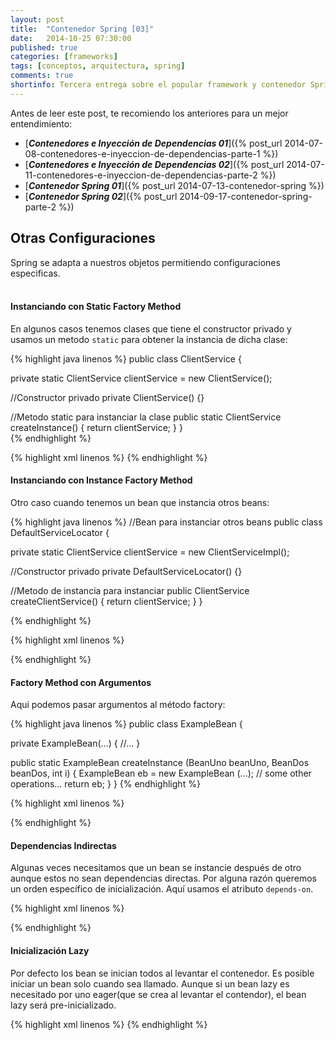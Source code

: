 ```yaml
---
layout: post
title:  "Contenedor Spring [03]"
date:   2014-10-25 07:30:00
published: true
categories: [frameworks]
tags: [conceptos, arquitectura, spring]
comments: true
shortinfo: Tercera entrega sobre el popular framework y contenedor Spring.
---
```


Antes de leer este post, te recomiendo los anteriores para un mejor entendimiento:

* [_**Contenedores e Inyección de Dependencias 01**_]({% post_url 2014-07-08-contenedores-e-inyeccion-de-dependencias-parte-1 %})
* [_**Contenedores e Inyección de Dependencias 02**_]({% post_url 2014-07-11-contenedores-e-inyeccion-de-dependencias-parte-2 %})
* [_**Contenedor Spring 01**_]({% post_url 2014-07-13-contenedor-spring %})
* [_**Contenedor Spring 02**_]({% post_url 2014-09-17-contenedor-spring-parte-2 %})

## Otras Configuraciones
Spring se adapta a nuestros objetos permitiendo configuraciones especificas.<br/><br/>


#### Instanciando con Static Factory Method
En algunos casos tenemos clases que tiene el constructor privado y usamos un metodo `static` para obtener la instancia de dicha
clase:

{% highlight java linenos %}
public class ClientService {
   
   private static ClientService clientService = new ClientService();
   
   //Constructor privado
   private ClientService() {}

   //Metodo static para instanciar la clase
   public static ClientService createInstance() {
      return clientService;
   }
}      
{% endhighlight %}

{% highlight xml linenos %}
<bean id="clientService" class="examples.ClientService" factory-method="createInstance"/>
{% endhighlight %}<br/>

#### Instanciando con Instance Factory Method
Otro caso cuando tenemos un bean que instancia otros beans:

{% highlight java linenos %}
//Bean para instanciar otros beans
public class DefaultServiceLocator {
   
   private static ClientService clientService = new ClientServiceImpl();

   //Constructor privado
   private DefaultServiceLocator() {}

   //Metodo de instancia para instanciar
   public ClientService createClientService() {
      return clientService;
   }
}
      
{% endhighlight %}

{% highlight xml linenos %}
<bean id="serviceLocator" class="examples.DefaultServiceLocator">
  <!-- cualqueir dependencia requirida -->
</bean>

<!-- El bean a crear via factory bean -->
<bean id="clientService" factory-bean="serviceLocator" factory-method="createClientService"/>
{% endhighlight %}<br/>

#### Factory Method con Argumentos
Aqui podemos pasar argumentos al método factory:

{% highlight java linenos %}
public class ExampleBean {

  private ExampleBean(...) { //... }

  public static ExampleBean createInstance (BeanUno beanUno, BeanDos beanDos, int i) {
      ExampleBean eb = new ExampleBean (...);
      // some other operations...
      return eb;
  }
}
{% endhighlight %}

{% highlight xml linenos %}
<bean id="exampleBean" class="examples.ExampleBean" factory-method="createInstance">
    <constructor-arg ref="beanUno"/>
    <constructor-arg ref="beanDos"/>
    <constructor-arg value="1"/>
</bean>

<bean id="beanUno" class="examples.BeanUno"/>
<bean id="beanDos" class="examples.BeanDos"/>
{% endhighlight %}<br/>

#### Dependencias Indirectas
Algunas veces necesitamos que un bean se instancie después de otro aunque estos no sean dependencias directas. Por alguna razón
queremos un orden específico de inicialización. Aquí usamos el atributo `depends-on`.

{% highlight xml linenos %}
<bean id="beanOne" class="ExampleBean" depends-on="manager"/>
<bean id="manager" class="ManagerBean" />

<bean id="beanOne" class="ExampleBean" depends-on="manager,accountDao">
    <property name="manager" ref="manager" />
</bean>

<bean id="manager" class="ManagerBean" />
<bean id="accountDao" class="x.y.jdbc.JdbcAccountDao" />
{% endhighlight %}<br/>


#### Inicialización Lazy
Por defecto los bean se inician todos al levantar el contenedor. Es posible iniciar un bean solo cuando sea llamado. Aunque 
si un bean lazy es necesitado por uno eager(que se crea al levantar el contendor), el bean lazy será pre-inicializado.

{% highlight xml linenos %}
<bean id="lazy" class="com.foo.ExpensiveToCreateBean" lazy-init="true"/>
<bean name="not.lazy" class="com.foo.AnotherBean"/>
{% endhighlight %}<br/>



